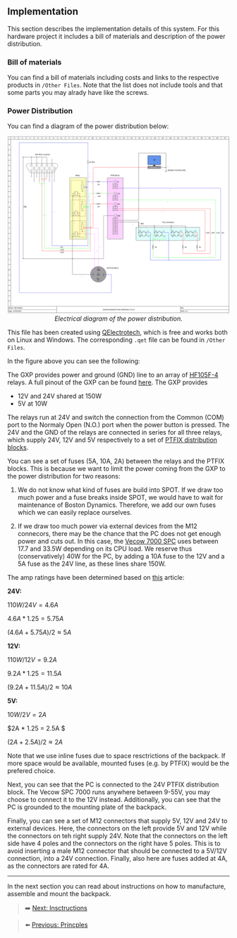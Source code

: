 ## Implementation

This section describes the implementation details of this system. For this hardware project it includes a bill of materials and description of the power distribution.

### Bill of materials

You can find a bill of materials including costs and links to the respective products in `/Other Files`. Note that the list does not include tools and that some parts you may alrady have like the screws.

### Power Distribution

You can find a diagram of the power distribution below:

<p align="center" width="100%">
    <img src="../Images/Diagrams/charisma_backpack_power_distribution_v1.0.png">
    <br>
    <em>Electrical diagram of the power distribution.</em>
</p>

This file has been created using [QElectrotech](https://qelectrotech.org), which is free and works both on Linux and Windows. The corresponding `.qet` file can be found in `/Other Files`.

In the figure above you can see the following:

The GXP provides power and ground (GND) line to an array of [HF105F-4](https://nl.rs-online.com/web/p/power-relays/1218075) relays. A full pinout of the GXP can be found [here](https://support.bostondynamics.com/s/article/Spot-General-Expansion-Payload-GXP). The GXP provides 
* 12V and 24V shared at 150W
* 5V at 10W

The relays run at 24V and switch the connection from the Common (COM) port to the Normaly Open (N.O.) port when the power button is pressed.
The 24V and the GND of the relays are connected in series for all three relays, which supply 24V, 12V and 5V respectively to a set of [PTFIX distribution blocks](https://www.phoenixcontact.com/en-pc/ptfix-distribution-blocks).

You can see a set of fuses (5A, 10A, 2A) between the relays and the PTFIX blocks. This is because we want to limit the power coming from the GXP to the power distribution for two reasons:

1) We do not know what kind of fuses are build into SPOT. If we draw too much power and a fuse breaks inside SPOT, we would have to wait for maintenance of Boston Dynamics. Therefore, we add our own fuses which we can easily replace ourselves.

2) If we draw too much power via external devices from the M12 connecors, there may be the chance that the PC does not get enough power and cuts out. In this case, the [Vecow 7000 SPC](https://www.vecow.com/dispPageBox/vecow/VecowCT.aspx?ddsPageID=PRODUCTDTL_EN&dbid=4739565050) uses between 17.7 and 33.5W depending on its CPU load. We  reserve thus (conservatively) 40W for the PC, by adding a 10A fuse to the 12V and a 5A fuse as the 24V line, as these lines share 150W. 

The amp ratings have been determined based on [this](https://peerlesselectronics.com/blog/choosing-right-fuse-for-your-needs.html) article:

**24V:** 

$110W / 24V = 4.6 A$ 

$4.6A * 1.25 = 5.75 A$

$(4.6A + 5.75A) / 2 ≈ 5 A$

**12V:** 

$110W / 12V = 9.2 A$

$9.2A * 1.25 = 11.5 A$

$(9.2A + 11.5A) / 2 ≈ 10 A$

**5V:**

$10W/2V = 2A$

$2A * 1.25 = 2.5A $

$(2A + 2.5A)/2 ≈ 2A$

Note that we use inline fuses due to space resctrictions of the backpack. If more space would be available, mounted fuses (e.g. by PTFIX) would be the prefered choice.

Next, you can see that the PC is connected to the 24V PTFIX distribution block. The Vecow SPC 7000 runs anywhere between 9-55V, you may choose to connect it to the 12V instead. Additionally, you can see that the PC is grounded to the mounting plate of the backpack.

Finally, you can see a set of M12 connectors that supply 5V, 12V and 24V to external devices. Here, the connectors on the left provide 5V and 12V while the connectors on teh right supply 24V. Note that the connectors on the left side have 4 poles and the connectors on the right have 5 poles. This is to avoid inserting a male M12 connector that should be connected to a 5V/12V connection, into a 24V connection. Finally, also here are fuses added at 4A, as the connectors are rated for 4A.

***

In the next section you can read about instructions on how to manufacture, assemble and mount the backpack.

> ➡️ [Next: Insctructions](./8-instructions.md)

> ⬅️ [Previous: Princples](./06-principles.md)





